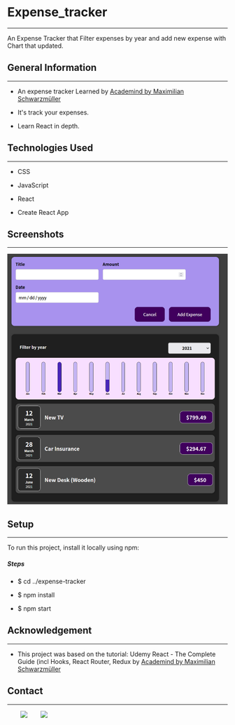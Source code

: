 <h1>Expense_tracker</h1>
<hr><p>An Expense Tracker that
Filter expenses by year
and add new expense with Chart that updated.</p><h2>General Information</h2>
<hr><ul>
<li>An expense tracker Learned by  <a href="https://www.udemy.com/user/academind/">Academind by Maximilian Schwarzmüller</a></li>
</ul><ul>
<li>It's track your expenses.</li>
</ul><ul>
<li>Learn React in depth.</li>
</ul><h2>Technologies Used</h2>
<hr><ul>
<li>CSS</li>
</ul><ul>
<li>JavaScript</li>
</ul><ul>
<li>React</li>
</ul>
<ul>
<li>Create React App</li>
</ul>
<h2>Screenshots</h2>
<hr><p><img src="Screenshot/Screenshot1.png" alt=""></p><h2>Setup</h2>
<hr><p>To run this project, install it locally using npm:</p><h5>Steps</h5><ul>
<li>$ cd ../expense-tracker</li>
</ul><ul>
<li>$ npm install</li>
</ul><ul>
<li>$ npm start</li>
</ul><h2>Acknowledgement</h2>
<hr><ul>
<li>This project was based on the tutorial:
Udemy React - The Complete Guide (incl Hooks, React Router, Redux by <a href="https://www.udemy.com/user/academind/">Academind by Maximilian Schwarzmüller</a></li>
</ul><h2>Contact</h2>
<hr><p><span style="margin-right: 30px;"></span><a href="https://www.linkedin.com/in/haim-hamiel/"><img style="width: 10%;" target="_blank" src="https://cdn.jsdelivr.net/gh/devicons/devicon/icons/linkedin/linkedin-original.svg"></a><span style="margin-right: 30px;"></span><a href="https://github.com/HaimHamiel"><img style="width: 10%;" target="_blank" src="https://cdn.jsdelivr.net/gh/devicons/devicon/icons/github/github-original.svg"></a></p>

